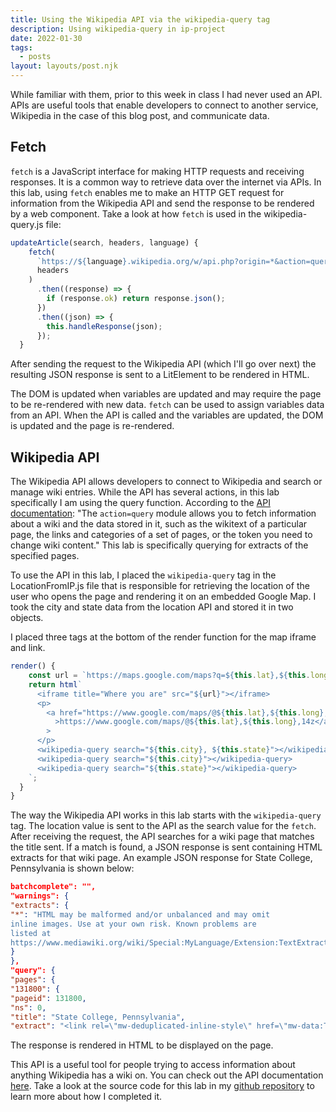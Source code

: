 ```yaml
---
title: Using the Wikipedia API via the wikipedia-query tag
description: Using wikipedia-query in ip-project
date: 2022-01-30
tags:
  - posts
layout: layouts/post.njk
---
```


While familiar with them, prior to this week in class I had never used an API. APIs are useful tools that enable developers to connect to another service, Wikipedia in the case of this blog post, and communicate data. 

## Fetch
`fetch` is a JavaScript interface for making HTTP requests and receiving responses. It is a common way to retrieve data over the internet via APIs. In this lab, using `fetch` enables me to make an HTTP GET request for information from the Wikipedia API and send the response to be rendered by a web component. Take a look at how `fetch` is used in the wikipedia-query.js file:

```js
updateArticle(search, headers, language) {
    fetch(
      `https://${language}.wikipedia.org/w/api.php?origin=*&action=query&titles=${search}&prop=extracts&format=json`,
      headers
    )
      .then((response) => {
        if (response.ok) return response.json();
      })
      .then((json) => {
        this.handleResponse(json);
      });
  }
```
After sending the request to the Wikipedia API (which I'll go over next) the resulting JSON response is sent to a LitElement to be rendered in HTML. 

The DOM is updated when variables are updated and may require the page to be re-rendered with new data. `fetch` can be used to assign variables data from an API. When the API is called and the variables are updated, the DOM is updated and the page is re-rendered. 

## Wikipedia API
The Wikipedia API allows developers to connect to Wikipedia and search or manage wiki entries. While the API has several actions, in this lab specifically I am using the query function. According to the [API documentation](https://www.mediawiki.org/wiki/API:Query): "The `action=query` module allows you to fetch information about a wiki and the data stored in it, such as the wikitext of a particular page, the links and categories of a set of pages, or the token you need to change wiki content." This lab is specifically querying for extracts of the specified pages. 

To use the API in this lab, I placed the `wikipedia-query` tag in the LocationFromIP.js file that is responsible for retrieving the location of the user who opens the page and rendering it on an embedded Google Map. I took the city and state data from the location API and stored it in two objects. 

I placed three tags at the bottom of the render function for the map iframe and link. 

```js
render() {
    const url = `https://maps.google.com/maps?q=${this.lat},${this.long}&t=&z=15&ie=UTF8&iwloc=&output=embed`;
    return html`
      <iframe title="Where you are" src="${url}"></iframe>
      <p>
        <a href="https://www.google.com/maps/@${this.lat},${this.long},14z"
          >https://www.google.com/maps/@${this.lat},${this.long},14z</a
        >
      </p>
      <wikipedia-query search="${this.city}, ${this.state}"></wikipedia-query>
      <wikipedia-query search="${this.city}"></wikipedia-query>
      <wikipedia-query search="${this.state}"></wikipedia-query>
    `;
  }
}
```
The way the Wikipedia API works in this lab starts with the `wikipedia-query` tag. The location value is sent to the API as the search value for the `fetch`. After receiving the request, the API searches for a wiki page that matches the title sent. If a match is found, a JSON response is sent containing HTML extracts for that wiki page. An example JSON response for State College, Pennsylvania is shown below:

```json
batchcomplete": "",
"warnings": {
"extracts": {
"*": "HTML may be malformed and/or unbalanced and may omit 
inline images. Use at your own risk. Known problems are 
listed at 
https://www.mediawiki.org/wiki/Special:MyLanguage/Extension:TextExtracts#Caveats."
}
},
"query": {
"pages": {
"131800": {
"pageid": 131800,
"ns": 0,
"title": "State College, Pennsylvania",
"extract": "<link rel=\"mw-deduplicated-inline-style\" href=\"mw-data:TemplateStyles:r1033289096\">\n<p class=\"mw-empty-elt\">\n</p>\n<p><b>State College</b> is a home rule municipality in Centre County in the Commonwealth of Pennsylvania.  It is a college town, dominated economically and demographically by the presence of the University Park campus of the Pennsylvania State University (Penn State).\n</p><p>State College is the largest designated borough in Pennsylvania. It is the principal borough of the six municipalities that make up the State College area, the largest settlement in Centre County and one of the principal cities of the greater State College-DuBois Combined Statistical Area with a combined population of 236,577 as of the 2010 United States Census. In the 2010 census, the borough population was 42,034 with approximately 105,000 living in the borough plus the surrounding townships often referred to locally as the \"Centre Region.\" Many of these Centre Region communities also carry a \"State College, PA\" address although they are not part of the borough of State College.  \"Happy Valley\" and \"Lion Country\" are other terms used to identify the State College area including the borough as well as the townships of College, Harris, Patton, and Ferguson.\n</p>\n\n\n<h2><span id=\"History\">History</span></h2>\n<p>State College evolved from a village to a town to serve the needs of the Pennsylvania State College, founded as the Farmers' High School of Pennsylvania in 1855. State College was incorporated as a borough on August 29, 1896, and has grown with the college, which was renamed The Pennsylvania State University in 1953.\n</p><p>In 1973 State College adopted a home rule charter which took effect in 1976; since then, it has not been governed by the state's Borough Code, although it retains \"Borough of State College\" as its official name.\n</p><p>The university has a post office address of University Park, Pennsylvania. When Penn State changed its name from College to University in 1953, its president, Milton S. Eisenhower, sought to persuade the town to change its name as well. A referendum failed to yield a majority for any of the choices for a new name, and so the town remains State College. After this, Penn State requested a new name for its on-campus post office in the HUB-Robeson Center from the U.S. Post Office Department. The post office, which has since moved across an alley to the McAllister Building, is the official home of ZIP code 16802 (University Park)...
```
The response is rendered in HTML to be displayed on the page.

This API is a useful tool for people trying to access information about anything Wikipedia has a wiki on. You can check out the API documentation [here](https://en.wikipedia.org/w/api.php). Take a look at the source code for this lab in my [github repository](https://github.com/jforcina20/ip-project/blob/master/src/LocationFromIP.js) to learn more about how I completed it.